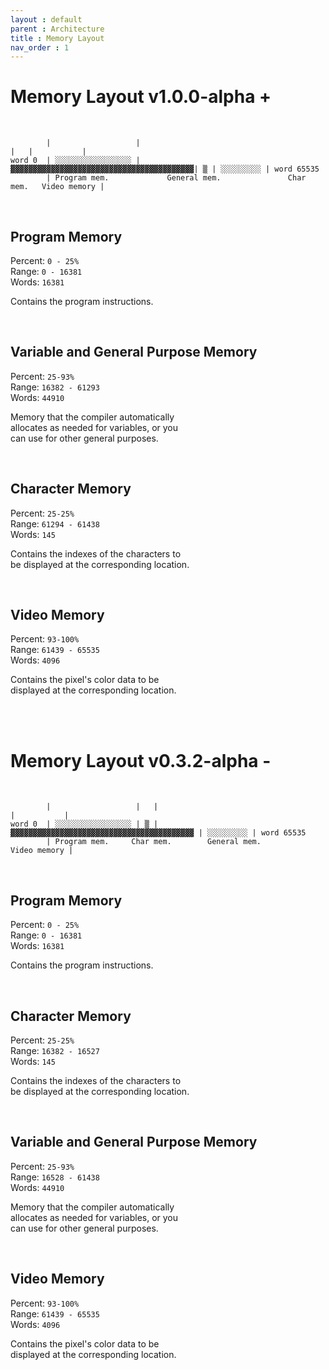 ```yaml
---
layout : default
parent : Architecture
title : Memory Layout
nav_order : 1
---
```


# Memory Layout v1.0.0-alpha +

<br>

```
        |                   |                                          |   |           |
word 0  | ░░░░░░░░░░░░░░░░░ | ▓▓▓▓▓▓▓▓▓▓▓▓▓▓▓▓▓▓▓▓▓▓▓▓▓▓▓▓▓▓▓▓▓▓▓▓▓▓▓▓▓| ▒ | ░░░░░░░░░ | word 65535
        | Program mem.             General mem.               Char mem.   Video memory |
```

<br>

## Program Memory

Percent: `0 - 25%` <br>
Range: `0 - 16381` <br>
Words: `16381`

Contains the program instructions.

<br>

## Variable and General Purpose Memory

Percent: `25-93%` <br>
Range: `16382 - 61293` <br>
Words: `44910`

Memory that the compiler automatically <br>
allocates as needed for variables, or you <br>
can use for other general purposes.

<br>

## Character Memory

Percent: `25-25%` <br>
Range: `61294 - 61438` <br>
Words: `145`

Contains the indexes of the characters to <br>
be displayed at the corresponding location.

<br>

## Video Memory

Percent: `93-100%` <br>
Range: `61439 - 65535` <br>
Words: `4096`

Contains the pixel's color data to be <br>
displayed at the corresponding location.

<br>
<br>


# Memory Layout v0.3.2-alpha -

<br>

```
        |                   |   |                                           |           |
word 0  | ░░░░░░░░░░░░░░░░░ | ▒ | ▓▓▓▓▓▓▓▓▓▓▓▓▓▓▓▓▓▓▓▓▓▓▓▓▓▓▓▓▓▓▓▓▓▓▓▓▓▓▓▓▓ | ░░░░░░░░░ | word 65535
        | Program mem.     Char mem.        General mem.                   Video memory |
```

<br>

## Program Memory

Percent: `0 - 25%` <br>
Range: `0 - 16381` <br>
Words: `16381`

Contains the program instructions.

<br>

## Character Memory

Percent: `25-25%` <br>
Range: `16382 - 16527` <br>
Words: `145`

Contains the indexes of the characters to <br>
be displayed at the corresponding location.

<br>

## Variable and General Purpose Memory

Percent: `25-93%` <br>
Range: `16528 - 61438` <br>
Words: `44910`

Memory that the compiler automatically <br>
allocates as needed for variables, or you <br>
can use for other general purposes.

<br>

## Video Memory

Percent: `93-100%` <br>
Range: `61439 - 65535` <br>
Words: `4096`

Contains the pixel's color data to be <br>
displayed at the corresponding location.

<br>
